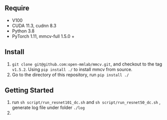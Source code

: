 ## Require

- V100
- CUDA 11.3, cudnn 8.3
- Python 3.8
- PyTorch 1.11, mmcv-full 1.5.0 +

## Install 

1. ```git clone git@github.com:open-mmlab/mmcv.git```, and checkout to the tag ```v1.5.2```. Using ```pip install ./``` to install mmcv from source.
2. Go to the directory of this repository, run ```pip install ./```

## Getting Started

1. run ```sh script/run_resnet101_dc.sh``` and ```sh script/run_resnet50_dc.sh``` , generate log file under folder  ```./log```
2. 